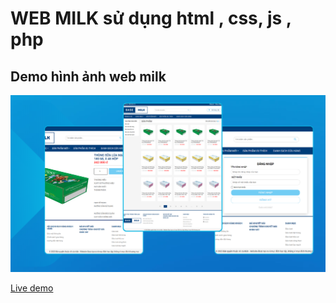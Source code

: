 # WEB MILK sử dụng html , css, js , php

## Demo hình ảnh web milk

![demo](./img/demo%20web%20miik.png)

[Live demo](https://nguyenvanduydev001.github.io/Milk/)